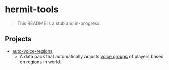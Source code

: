 # hermit-tools
> This README is a stub and in-progress

## Projects
- [auto-voice-regions](auto_voice_regions/README.md)
  - A data pack that automatically adjusts [voice groups](modrinth.com/mod/enhanced-groups) of players based on regions in world.
